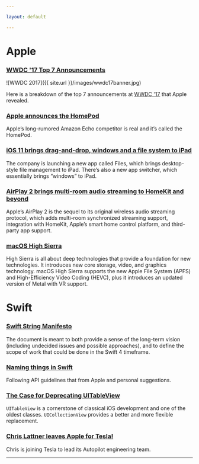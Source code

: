 ```yaml
---

layout: default

---
```


# Apple

### [WWDC '17 Top 7 Announcements](2017/06/05/WWDC17)

![WWDC 2017]({{ site.url }}/images/wwdc17banner.jpg)

Here is a breakdown of the top 7 announcements at [WWDC '17](https://www.apple.com/apple-events/june-2017/) that Apple revealed.

### [Apple announces the HomePod](https://techcrunch.com/2017/06/05/apple-announces-the-homepod/)

Apple’s long-rumored Amazon Echo competitor is real and it’s called the HomePod.

### [iOS 11 brings drag-and-drop, windows and a file system to iPad](https://techcrunch.com/2017/06/05/ios-11-brings-drag-and-drop-windows-and-a-file-system-to-ipad/)

The company is launching a new app called Files, which brings desktop-style file management to iPad. There’s also a new app switcher, which essentially brings “windows” to iPad.

### [AirPlay 2 brings multi-room audio streaming to HomeKit and beyond](https://techcrunch.com/2017/06/05/apples-airplay-2-brings-multi-room-audio-streaming-to-homekit-and-beyond/)

Apple’s AirPlay 2 is the sequel to its original wireless audio streaming protocol, which adds multi-room synchronized streaming support, integration with HomeKit, Apple’s smart home control platform, and third-party app support. 

### [macOS High Sierra](https://www.macrumors.com/2017/06/05/apple-seeds-first-beta-of-macos-high-sierra/)

High Sierra is all about deep technologies that provide a foundation for new technologies. It introduces new core storage, video, and graphics technology. macOS High Sierra supports the new Apple File System (APFS) and High-Efficiency Video Coding (HEVC), plus it introduces an updated version of Metal with VR support. 

# Swift

### [Swift String Manifesto](https://github.com/apple/swift/blob/master/docs/StringManifesto.md)

The document is meant to both provide a sense of the long-term vision (including undecided issues and possible approaches), and to define the scope of work that could be done in the Swift 4 timeframe.

### [Naming things in Swift](https://ashfurrow.com/blog/naming-things-in-swift/)

Following API guidelines that from Apple and personal suggestions.

### [The Case for Deprecating UITableView](https://pspdfkit.com/blog/2017/the-case-for-deprecating-uitableview/)

`UITableView` is a cornerstone of classical iOS development and one of the oldest classes. `UICollectionView` provides a better and more flexible replacement.

### [Chris Lattner leaves Apple for Tesla!](https://www.tesla.com/blog/welcome-chris-lattner)

Chris is joining Tesla to lead its Autopilot engineering team.

----


